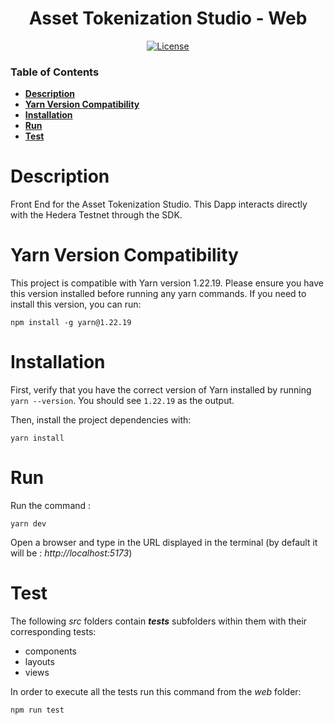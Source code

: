 <div align="center">

# Asset Tokenization Studio - Web

[![License](https://img.shields.io/badge/license-apache2-blue.svg)](../LICENSE)

</div>

### Table of Contents

- **[Description](#description)**<br>
- **[Yarn Version Compatibility](#yarn-version-compatibility)**<br>
- **[Installation](#installation)**<br>
- **[Run](#run)**<br>
- **[Test](#test)**<br>



# Description

Front End for the Asset Tokenization Studio.
This Dapp interacts directly with the Hedera Testnet through the SDK.

# Yarn Version Compatibility

This project is compatible with Yarn version 1.22.19. Please ensure you have this version installed before running any yarn commands. If you need to install this version, you can run:

```
npm install -g yarn@1.22.19
```

# Installation

First, verify that you have the correct version of Yarn installed by running `yarn --version`. You should see `1.22.19` as the output.

Then, install the project dependencies with:

```
yarn install
```

# Run

Run the command :

```
yarn dev
```

Open a browser and type in the URL displayed in the terminal (by default it will be : *http://localhost:5173*)

# Test

The following *src* folders contain *__tests__* subfolders within them with their corresponding tests:
- components
- layouts
- views

In order to execute all the tests run this command from the *web* folder:

```
npm run test
```

